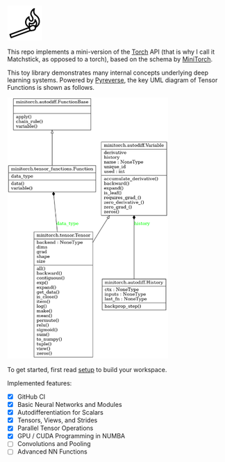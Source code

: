 
<img src="docs/matchstick.png" style="width:80px;">

This repo implements a mini-version of the [Torch](http://www.pytorch.org) API (that is why I call it Matchstick, as opposed to a torch), based on the schema by [MiniTorch](http://minitorch.github.io).

This toy library demonstrates many internal concepts underlying deep learning systems.
Powered by [Pyreverse](https://pylint.pycqa.org/en/latest/pyreverse.html), the key UML diagram of Tensor Functions is shown as follows.

<img src="docs/minitorch.tensor_functions.Function.png" style="height:600px">

To get started, first read [setup](https://minitorch.github.io/install/) to build your workspace.

Implemented features:

- [x] GitHub CI 
- [x] Basic Neural Networks and Modules
- [x] Autodifferentiation for Scalars
- [x] Tensors, Views, and Strides
- [x] Parallel Tensor Operations
- [x] GPU / CUDA Programming in NUMBA
- [ ] Convolutions and Pooling
- [ ] Advanced NN Functions
